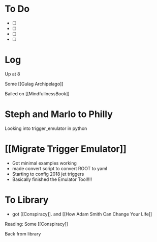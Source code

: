 
# To Do
- [ ] 
- [ ] 
- [ ] 
- [ ] 


# Log

Up at 8

Some [[Gulag Archipelago]]

Bailed on [[MindfullnessBook]]

# Steph and Marlo to Philly

Looking into trigger_emulator in python

# [[Migrate Trigger Emulator]]
- Got minimal examples working
- made convert script to convert ROOT to yaml
- Starting to config 2018 jet triggers
- Basically finished the Emulator Tool!!!!


# To Library
- got [[Conspiracy]]. and [[How Adam Smith Can Change Your Life]]

Reading:  Some [[Conspiracy]]

Back from library